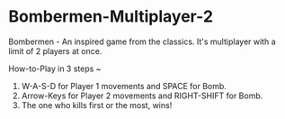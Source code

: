 # Bombermen-Multiplayer-2
Bombermen - An inspired game from the classics. It's multiplayer with a limit of 2 players at once.

How-to-Play in 3 steps ~
1. W-A-S-D for Player 1 movements and SPACE for Bomb.
2. Arrow-Keys for Player 2 movements and RIGHT-SHIFT for Bomb.
3. The one who kills first or the most, wins!
